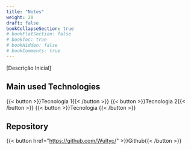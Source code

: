 ```yaml
---
title: "Notes"
weight: 20
draft: false
bookCollapseSection: true
# bookFlatSection: false
# bookToc: true
# bookHidden: false
# bookComments: true
---
```


[Descrição Inicial]

## Main used Technologies
{{< button >}}Tecnologia 1{{< /button >}}
{{< button >}}Tecnologia 2{{< /button >}}
{{< button >}}Tecnologia {{< /button >}}

## Repository
{{< button href="https://github.com/Wultyc/" >}}Github{{< /button >}}

